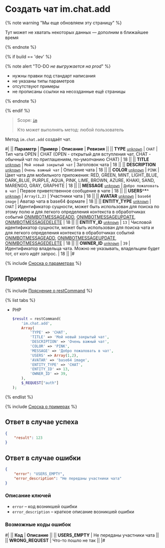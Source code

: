 # Создать чат im.chat.add

{% note warning "Мы еще обновляем эту страницу" %}

Тут может не хватать некоторых данных — дополним в ближайшее время

{% endnote %}

{% if build == 'dev' %}

{% note alert "TO-DO _не выгружается на prod_" %}

- нужны правки под стандарт написания
- не указаны типы параметров
- отсутствуют примеры
- не прописаны ссылки на несозданные ещё страницы

{% endnote %}

{% endif %}

> Scope: [`im`](../scopes/permissions.md)
>
> Кто может выполнять метод: любой пользователь

Метод `im.chat.add` создаёт чат.

#|
|| **Параметр** | **Пример** | **Описание** | **Ревизия** ||
|| **TYPE**
[`unknown`](../data-types.md) | `CHAT` | Тип чата OPEN \| CHAT (OPEN - открытый для вступления чат, CHAT - обычный чат по приглашениям, по-умолчанию CHAT) | 18 ||
|| **TITLE**
[`unknown`](../data-types.md) | `Мой новый закрытый чат` | Заголовок чата | 18 ||
|| **DESCRIPTION**
[`unknown`](../data-types.md) | `Очень важный чат` | Описание чата | 18 ||
|| **COLOR**
[`unknown`](../data-types.md) | `PINK` | Цвет чата для мобильного приложения: RED, GREEN, MINT, LIGHT_BLUE, DARK_BLUE, PURPLE, AQUA, PINK, LIME, BROWN, AZURE, KHAKI, SAND, MARENGO, GRAY, GRAPHITE | 18 ||
|| **MESSAGE**
[`unknown`](../data-types.md) | `Добро пожаловать в чат` | Первое приветственное сообщение в чате | 18 ||
|| **USERS^*^**
[`unknown`](../data-types.md) | `Array(1,2)` | Участники чата | 18 ||
|| **AVATAR**
[`unknown`](../data-types.md) | `base64 image` | Аватар чата в base64 формате | 18 ||
|| **ENTITY_TYPE**
[`unknown`](../data-types.md) | `CHAT` | Идентификатор сущности, может быть использован для поиска по этому полю и для легкого определения контекста в обработчиках событий [ONIMBOTMESSAGEADD](../chat-bots/messages/events/on-imbot-message-add.md), [ONIMBOTMESSAGEUPDATE](../chat-bots/messages/events/on-imbot-message-update.md), [ONIMBOTMESSAGEDELETE](../chat-bots/messages/events/on-imbot-message-delete.md) | 18 ||
|| **ENTITY_ID**
[`unknown`](../data-types.md) | `13` | Числовой идентификатор сущности, может быть использован для поиска чата и для легкого определения контекста в обработчиках событий  [ONIMBOTMESSAGEADD](../chat-bots/messages/events/on-imbot-message-add.md), [ONIMBOTMESSAGEUPDATE](../chat-bots/messages/events/on-imbot-message-update.md), [ONIMBOTMESSAGEDELETE](../chat-bots/messages/events/on-imbot-message-delete.md) | 18 ||
|| **OWNER_ID**
[`unknown`](../data-types.md) | `39` | Идентификатор владельца чата. Можно не указывать, владельцем будет тот, от кого идёт запрос. | 18 ||
|#

{% include [Сноска о параметрах](../../_includes/required.md) %}

## Примеры

{% include [Пояснение о restCommand](./_includes/rest-command.md) %}

{% list tabs %}

- PHP

    ```php
    $result = restCommand(
        'im.chat.add',
        Array(
            'TYPE' => 'CHAT',
            'TITLE' => 'Мой новый закрытый чат',
            'DESCRIPTION' => 'Очень важный чат',
            'COLOR' => 'PINK',
            'MESSAGE' => 'Добро пожаловать в чат',
            'USERS' => Array(1,2),
            'AVATAR' => 'base64 image',
            'ENTITY_TYPE' => 'CHAT',
            'ENTITY_ID' => 13,
            'OWNER_ID' => 39,
        ),
        $_REQUEST["auth"]
    );
    ```

{% endlist %}

{% include [Сноска о примерах](../../_includes/examples.md) %}

## Ответ в случае успеха

```json
{
    "result": 123
}
```

## Ответ в случае ошибки

```json
{
    "error": "USERS_EMPTY",
    "error_description": "Не переданы участники чата"
}
```

### Описание ключей

- `error` – код возникшей ошибки
- `error_description` – краткое описание возникшей ошибки

### Возможные коды ошибок

#|
|| **Код** | **Описание** ||
|| **USERS_EMPTY** | Не переданы участники чата ||
|| **WRONG_REQUEST** | Что-то пошло не так ||
|#